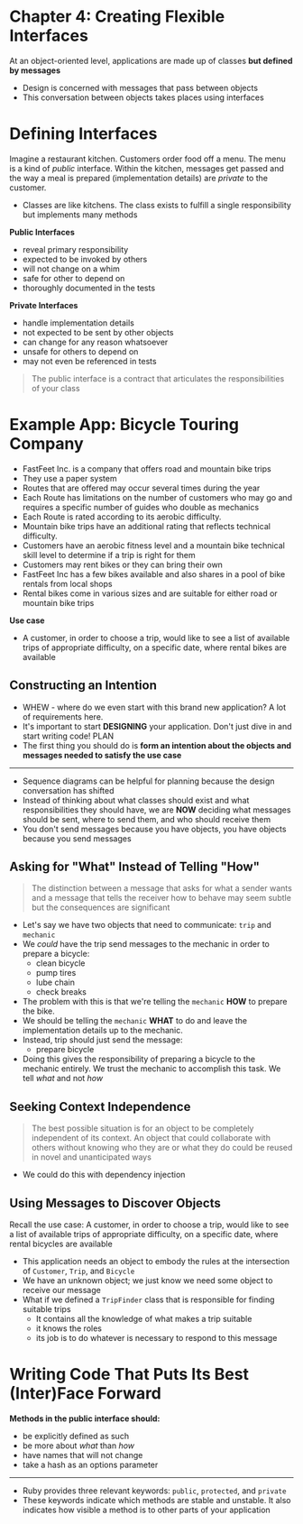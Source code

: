 # Chapter 4: Creating Flexible Interfaces

At an object-oriented level, applications are made up of classes **but defined by messages**

* Design is concerned with messages that pass between objects
* This conversation between objects takes places using interfaces

# Defining Interfaces

Imagine a restaurant kitchen. Customers order food off a menu. The menu is a kind of *public* interface. Within the kitchen, messages get passed and the way a meal is prepared (implementation details) are *private* to the customer.

* Classes are like kitchens. The class exists to fulfill a single responsibility but implements many methods

__Public Interfaces__

* reveal primary responsibility
* expected to be invoked by others
* will not change on a whim
* safe for other to depend on
* thoroughly documented in the tests

__Private Interfaces__

* handle implementation details
* not expected to be sent by other objects
* can change for any reason whatsoever
* unsafe for others to depend on
* may not even be referenced in tests

> The public interface is a contract that articulates the responsibilities of your class

# Example App: Bicycle Touring Company

* FastFeet Inc. is a company that offers road and mountain bike trips
* They use a paper system
* Routes that are offered may occur several times during the year
* Each Route has limitations on the number of customers who may go and requires a specific number of guides who double as mechanics
* Each Route is rated according to its aerobic difficulty.
* Mountain bike trips have an additional rating that reflects technical difficulty.
* Customers have an aerobic fitness level and a mountain bike technical skill level to determine if a trip is right for them
* Customers may rent bikes or they can bring their own
* FastFeet Inc has a few bikes available and also shares in a pool of bike rentals from local shops
* Rental bikes come in various sizes and are suitable for either road or mountain bike trips


__Use case__

* A customer, in order to choose a trip, would like to see a list of available trips of appropriate difficulty, on a specific date, where rental bikes are available


## Constructing an Intention

* WHEW - where do we even start with this brand new application? A lot of requirements here.
* It's important to start **DESIGNING** your application. Don't just dive in and start writing code! PLAN
* The first thing you should do is **form an intention about the objects and messages needed to satisfy the use case**

___

* Sequence diagrams can be helpful for planning because the design conversation has shifted
* Instead of thinking about what classes should exist and what responsibilities they should have, we are **NOW** deciding what messages should be sent, where to send them, and who should receive them
* You don't send messages because you have objects, you have objects because you send messages

## Asking for "What" Instead of Telling "How"

> The distinction between a message that asks for what a sender wants and a message that tells the receiver how to behave may seem subtle but the consequences are significant


* Let's say we have two objects that need to communicate: `trip` and `mechanic`
* We *could* have the trip send messages to the mechanic in order to prepare a bicycle:
  - clean bicycle
  - pump tires
  - lube chain
  - check breaks
* The problem with this is that we're telling the `mechanic` **HOW** to prepare the bike.
* We should be telling the `mechanic` **WHAT** to do and leave the implementation details up to the mechanic.
* Instead, trip should just send the message:
  - prepare bicycle
* Doing this gives the responsibility of preparing a bicycle to the mechanic entirely. We trust the mechanic to accomplish this task. We tell *what* and not *how*

## Seeking Context Independence

> The best possible situation is for an object to be completely independent of its context. An object that could collaborate with others without knowing who they are or what they do could be reused in novel and unanticipated ways

* We could do this with dependency injection

## Using Messages to Discover Objects

Recall the use case: A customer, in order to choose a trip, would like to see a list of available trips of appropriate difficulty, on a specific date, where rental bicycles are available

* This application needs an object to embody the rules at the intersection of `Customer`, `Trip`, and `Bicycle`
* We have an unknown object; we just know we need some object to receive our message
* What if we defined a `TripFinder` class that is responsible for finding suitable trips
  - It contains all the knowledge of what makes a trip suitable
  - it knows the roles
  - its job is to do whatever is necessary to respond to this message

# Writing Code That Puts Its Best (Inter)Face Forward

__Methods in the public interface should:__

* be explicitly defined as such
* be more about *what* than *how*
* have names that will not change
* take a hash as an options parameter

___

* Ruby provides three relevant keywords: `public`, `protected`, and `private`
* These keywords indicate which methods are stable and unstable. It also indicates how visible a method is to other parts of your application

